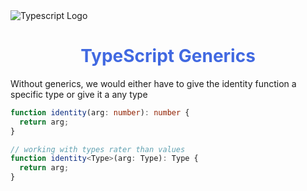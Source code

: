 <head>
 
  <link 
    href="https://fonts.googleapis.com/css?family=Fira+Mono:500&display=swap" 
    rel="stylesheet">
    <script src="https://code.jquery.com/jquery-3.5.1.min.js" integrity="sha256-9/aliU8dGd2tb6OSsuzixeV4y/faTqgFtohetphbbj0=" crossorigin="anonymous"></script>
  <style>
  body ::selection {
  /*highlighting*/
  background: transparent;
  text-shadow: 
    1px  0px 1px ,
    0px  1px 1px ,
    -1px  0px 1px ,
    0px -1px 1px ,
    0px  1px black ,
    1px  0px black ,
    -1px  0px black ,
    0px -1px black ;
  text-outline: black;  
}
h1,h2,h3,h4,h5,h6{
    font-family:;
    color:RoyalBlue;
    font-weight: bolder;
    text-align: center;
}
dt{
  font-weight: bold;
  font-size: 22px;
  color: BlueViolet
}
dd{
  font-weight: bold;
  font-size: 16px;
  color: Cyan; 
}
</style>
</head>
<div id="stack-container">
<img src="https://raw.githubusercontent.com/remojansen/logo.ts/master/ts.png" alt="Typescript Logo">
</div>

# TypeScript <span class="text-blue-300 font-extralight">Generics</span>
<span class="text-blue-600 font-semibold ">Without generics, we would either have to give the identity function a specific type or give it a any type</span>
```typescript
function identity(arg: number): number {
  return arg;
} 

// working with types rater than values 
function identity<Type>(arg: Type): Type {
  return arg;
}
``` 
